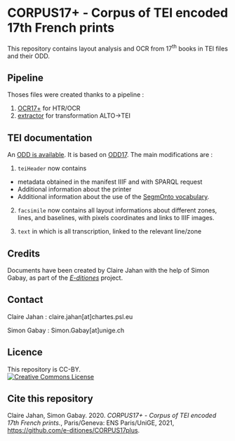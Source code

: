 # CORPUS17+ - Corpus of TEI encoded 17th French prints

This repository contains layout analysis and OCR from 17<sup>th</sup> books in TEI files and their ODD.


## Pipeline

Thoses files were created thanks to a pipeline :

1. [OCR17+](https://github.com/e-ditiones/OCR17plus) for HTR/OCR
2. [extractor](https://github.com/e-ditiones/extractor) for transformation ALTO->TEI

## TEI documentation
An [ODD is  available](https://github.com/e-ditiones/CORPUS17plus/tree/main/ODD). It is based on [ODD17](github.com/e-ditiones/ODD17). The main modifications are :

1. `teiHeader` now contains
  * metadata obtained in the manifest IIIF and with SPARQL request
  * Additional information about the printer
  * Additional information about the use of the [SegmOnto vocabulary](http://github.com/SegmOnto).

2. `facsimile` now contains all layout informations about different zones, lines, and baselines, with pixels coordinates and links to 
IIIF images.

3. `text` in which is all transcription, linked to the relevant line/zone

## Credits

Documents have been created by Claire Jahan with the help of Simon Gabay, as part of the [_E-ditiones_](https://github.com/e-ditiones) project.

## Contact
Claire Jahan : claire.jahan[at]chartes.psl.eu

Simon Gabay : Simon.Gabay[at]unige.ch

## Licence

This repository is CC-BY.
<br/>
<a rel="license" href="https://creativecommons.org/licenses/by/2.0"><img alt="Creative Commons License" src="https://i.creativecommons.org/l/by/2.0/88x31.png" /></a>

## Cite this repository

Claire Jahan, Simon Gabay. 2020. _CORPUS17+ - Corpus of TEI encoded 17th French prints._, Paris/Geneva: ENS Paris/UniGE, 2021, https://github.com/e-ditiones/CORPUS17plus. 
